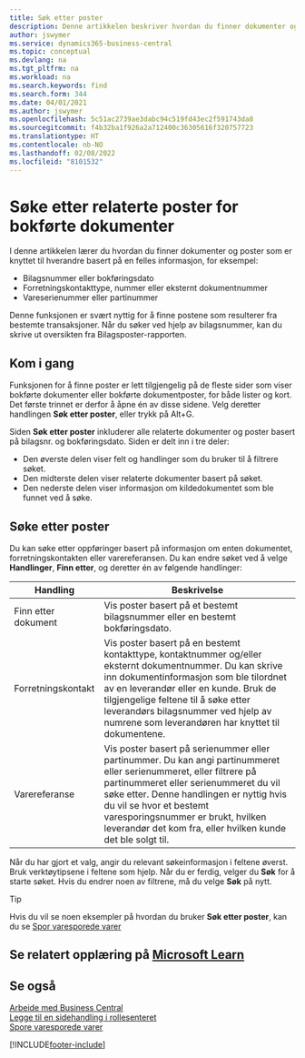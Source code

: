 ```yaml
---
title: Søk etter poster
description: Denne artikkelen beskriver hvordan du finner dokumenter og poster som er relatert
author: jswymer
ms.service: dynamics365-business-central
ms.topic: conceptual
ms.devlang: na
ms.tgt_pltfrm: na
ms.workload: na
ms.search.keywords: find
ms.search.form: 344
ms.date: 04/01/2021
ms.author: jswymer
ms.openlocfilehash: 5c51ac2739ae3dabc94c519fd43ec2f591743da8
ms.sourcegitcommit: f4b32ba1f926a2a712400c36305616f320757723
ms.translationtype: HT
ms.contentlocale: nb-NO
ms.lasthandoff: 02/08/2022
ms.locfileid: "8101532"
---
```

# <a name="finding-related-entries-for-posted-documents"></a>Søke etter relaterte poster for bokførte dokumenter 

I denne artikkelen lærer du hvordan du finner dokumenter og poster som er knyttet til hverandre basert på en felles informasjon, for eksempel:

- Bilagsnummer eller bokføringsdato
- Forretningskontakttype, nummer eller eksternt dokumentnummer
- Vareserienummer eller partinummer

Denne funksjonen er svært nyttig for å finne postene som resulterer fra bestemte transaksjoner. Når du søker ved hjelp av bilagsnummer, kan du skrive ut oversikten fra Bilagsposter-rapporten.

## <a name="get-started"></a>Kom i gang

Funksjonen for å finne poster er lett tilgjengelig på de fleste sider som viser bokførte dokumenter eller bokførte dokumentposter, for både lister og kort. Det første trinnet er derfor å åpne én av disse sidene. Velg deretter handlingen **Søk etter poster**, eller trykk på Alt+G.

Siden **Søk etter poster** inkluderer alle relaterte dokumenter og poster basert på bilagsnr. og bokføringsdato. Siden er delt inn i tre deler:

- Den øverste delen viser felt og handlinger som du bruker til å filtrere søket.
- Den midterste delen viser relaterte dokumenter basert på søket.
- Den nederste delen viser informasjon om kildedokumentet som ble funnet ved å søke.


<!--
 There are two ways to open this page:

- Choose the ![Lightbulb that opens the Tell Me feature.](media/ui-search/search_small.png "Tell me what you want to do") icon, enter **Find Entries**, and then choose the related link.

    With this way, the **Find Entries** page might be empty, and you'll have to start searching for entries from scratch.
    
- Open a page that displays posted documents or posted documents entries, either a list or a card. Then, locate and select the **Find Entries** action.

    With this way, the **Find Entries**, page will include all related documents and entries based on the document no. and posting date.


    > [!TIP]
    > If you are on a page that has the **Find Entries** action, press crtl+G to open the **Find Entries** page directly. 
-->

## <a name="search-for-entries"></a>Søke etter poster

Du kan søke etter oppføringer basert på informasjon om enten dokumentet, forretningskontakten eller varereferansen. Du kan endre søket ved å velge **Handlinger**, **Finn etter**, og deretter én av følgende handlinger:

|Handling|Beskrivelse|
|------|-----------|
|Finn etter dokument|Vis poster basert på et bestemt bilagsnummer eller en bestemt bokføringsdato.|
|Forretningskontakt |Vis poster basert på en bestemt kontakttype, kontaktnummer og/eller eksternt dokumentnummer. Du kan skrive inn dokumentinformasjon som ble tilordnet av en leverandør eller en kunde. Bruk de tilgjengelige feltene til å søke etter leverandørs bilagsnummer ved hjelp av numrene som leverandøren har knyttet til dokumentene.|
|Varereferanse|Vis poster basert på serienummer eller partinummer. Du kan angi partinummeret eller serienummeret, eller filtrere på partinummeret eller serienummeret du vil søke etter. Denne handlingen er nyttig hvis du vil se hvor et bestemt varesporingsnummer er brukt, hvilken leverandør det kom fra, eller hvilken kunde det ble solgt til.|

Når du har gjort et valg, angir du relevant søkeinformasjon i feltene øverst. Bruk verktøytipsene i feltene som hjelp. Når du er ferdig, velger du **Søk** for å starte søket. Hvis du endrer noen av filtrene, må du velge **Søk** på nytt.

> [!TIP]
> Hvis du vil se noen eksempler på hvordan du bruker **Søk etter poster**, kan du se [Spor varesporede varer](inventory-how-to-trace-item-tracked-items.md) <!--and [Walkthrough: Tracing Serial-Lot Numbers](walkthrough-tracing-serial-lot-numbers.md). -->

## <a name="see-related-training-at-microsoft-learn"></a>Se relatert opplæring på [Microsoft Learn](/learn/modules/user-interface-dynamics-365-business-central/index)

## <a name="see-also"></a>Se også

[Arbeide med Business Central](ui-work-product.md)  
[Legge til en sidehandling i rollesenteret](ui-bookmarks.md)  
[Spore varesporede varer](inventory-how-to-trace-item-tracked-items.md)  


[!INCLUDE[footer-include](includes/footer-banner.md)]
